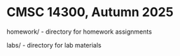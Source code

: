 # CMSC 14300, Autumn 2025

homework/ - directory for homework assignments

labs/ - directory for lab materials
